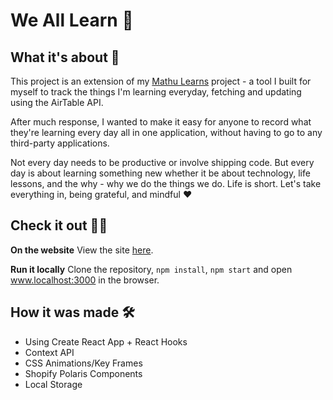 # We All Learn 🤔

## What it's about 🥳

This project is an extension of my [Mathu Learns](http://mathu-learns.netlify.com) project - a tool I built for myself to track the things I'm learning everyday, fetching and updating using the AirTable API. 

After much response, I wanted to make it easy for anyone to record what they're learning every day all in one application, without having to go to any third-party applications. 

Not every day needs to be productive or involve shipping code. But every day is about learning something new whether it be about technology, life lessons, and the why - why we do the things we do. Life is short. Let's take everything in, being grateful, and mindful ❤️

## Check it out 💁‍♀️
**On the website**
View the site [here](https://we-all-learn.netlify.app/).

**Run it locally**
Clone the repository, ``npm install``, ``npm start`` and open www.localhost:3000 in the browser. 

## How it was made 🛠
- Using Create React App + React Hooks
- Context API
- CSS Animations/Key Frames
- Shopify Polaris Components
- Local Storage
